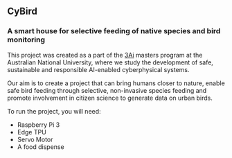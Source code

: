 ## CyBird

### A smart house for selective feeding of native species and bird monitoring

This project was created as a part of the [3Ai](https://3ainstitute.org/) masters program at the Australian National University, where we study the development of safe, sustainable and responsible AI-enabled cyberphysical systems. 

Our aim is to create a project that can bring humans closer to nature, enable safe bird feeding through selective, non-invasive species feeding and promote involvement in citizen science to generate data on urban birds. 

To run the project, you will need: 

- Raspberry Pi 3
- Edge TPU
- Servo Motor
- A food dispense
